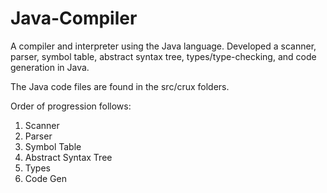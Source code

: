 # Java-Compiler

A compiler and interpreter using the Java language. Developed a scanner, parser, symbol table, abstract syntax tree, types/type-checking, and code generation in Java.

The Java code files are found in the src/crux folders.

Order of progression follows:
1. Scanner
2. Parser
3. Symbol Table
4. Abstract Syntax Tree
5. Types
6. Code Gen
